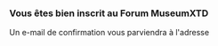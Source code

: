 ### Vous êtes bien inscrit au Forum MuseumXTD
Un e-mail de confirmation vous parviendra à l'adresse <e-mail saisi>